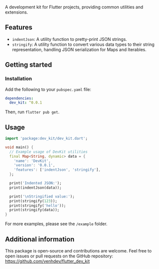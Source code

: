 <!--
This README describes the package. If you publish this package to pub.dev,
this README's contents appear on the landing page for your package.

For information about how to write a good package README, see the guide for
[writing package pages](https://dart.dev/tools/pub/writing-package-pages).

For general information about developing packages, see the Dart guide for
[creating packages](https://dart.dev/guides/libraries/create-packages)
and the Flutter guide for
[developing packages and plugins](https://flutter.dev/to/develop-packages).
-->

A development kit for Flutter projects, providing common utilities and extensions.

## Features

- `indentJson`: A utility function to pretty-print JSON strings.
- `stringify`: A utility function to convert various data types to their string representation, handling JSON serialization for Maps and Iterables.

## Getting started

### Installation

Add the following to your `pubspec.yaml` file:

```yaml
dependencies:
  dev_kit: ^0.0.1
```

Then, run `flutter pub get`.

## Usage

```dart
import 'package:dev_kit/dev_kit.dart';

void main() {
  // Example usage of DevKit utilities
  final Map<String, dynamic> data = {
    'name': 'DevKit',
    'version': '0.0.1',
    'features': ['indentJson', 'stringify'],
  };

  print('Indented JSON:');
  print(indentJson(data));

  print('\nStringified value:');
  print(stringify(123));
  print(stringify('hello'));
  print(stringify(data));
}
```

For more examples, please see the `/example` folder.

## Additional information

This package is open-source and contributions are welcome. Feel free to open issues or pull requests on the GitHub repository: https://github.com/venhdev/flutter_dev_kit
